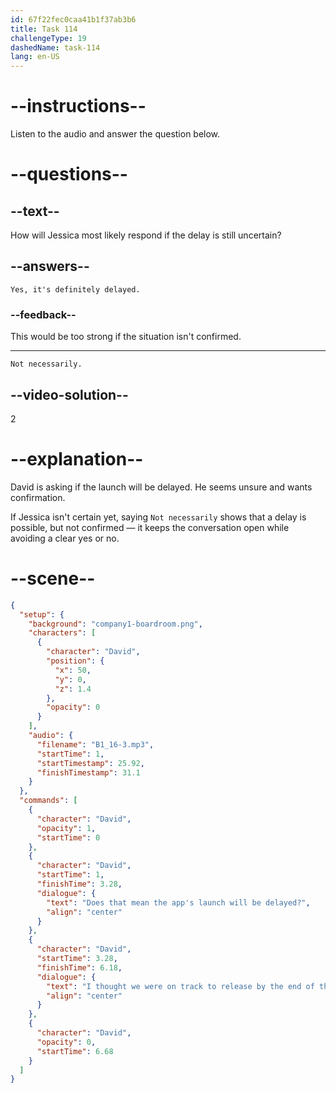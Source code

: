 ```yaml
---
id: 67f22fec0caa41b1f37ab3b6
title: Task 114
challengeType: 19
dashedName: task-114
lang: en-US
---
```


<!-- SPEAKING -->

<!-- (Audio) David: Does that mean the app's launch will be delayed? I thought we were on track to release by the end of the week. -->

# --instructions--

Listen to the audio and answer the question below.

# --questions--

## --text--

How will Jessica most likely respond if the delay is still uncertain?

## --answers--

`Yes, it's definitely delayed.`

### --feedback--

This would be too strong if the situation isn't confirmed.

---

`Not necessarily.`

## --video-solution--

2

# --explanation--

David is asking if the launch will be delayed. He seems unsure and wants confirmation.

If Jessica isn't certain yet, saying `Not necessarily` shows that a delay is possible, but not confirmed — it keeps the conversation open while avoiding a clear yes or no.

# --scene--

```json
{
  "setup": {
    "background": "company1-boardroom.png",
    "characters": [
      {
        "character": "David",
        "position": {
          "x": 50,
          "y": 0,
          "z": 1.4
        },
        "opacity": 0
      }
    ],
    "audio": {
      "filename": "B1_16-3.mp3",
      "startTime": 1,
      "startTimestamp": 25.92,
      "finishTimestamp": 31.1
    }
  },
  "commands": [
    {
      "character": "David",
      "opacity": 1,
      "startTime": 0
    },
    {
      "character": "David",
      "startTime": 1,
      "finishTime": 3.28,
      "dialogue": {
        "text": "Does that mean the app's launch will be delayed?",
        "align": "center"
      }
    },
    {
      "character": "David",
      "startTime": 3.28,
      "finishTime": 6.18,
      "dialogue": {
        "text": "I thought we were on track to release by the end of the week.",
        "align": "center"
      }
    },
    {
      "character": "David",
      "opacity": 0,
      "startTime": 6.68
    }
  ]
}
```
